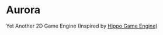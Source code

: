 # Aurora 
Yet Another 2D Game Engine (Inspired by [Hippo Game Engine](https://github.com/progrematic/hippo))
